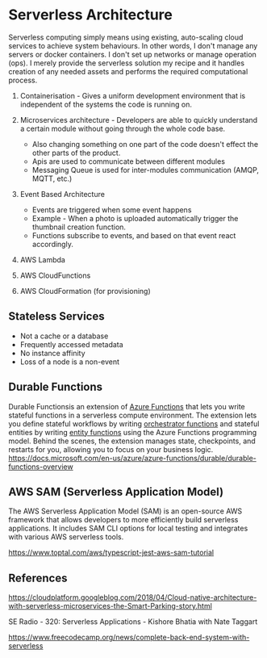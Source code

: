 # Serverless Architecture

Serverless computing simply means using existing, auto-scaling cloud services to achieve system behaviours. In other words, I don't manage any servers or docker containers. I don't set up networks or manage operation (ops). I merely provide the serverless solution my recipe and it handles creation of any needed assets and performs the required computational process.

1. Containerisation - Gives a uniform development environment that is independent of the systems the code is running on.

2. Microservices architecture - Developers are able to quickly understand a certain module without going through the whole code base.
    - Also changing something on one part of the code doesn't effect the other parts of the product.
    - Apis are used to communicate between different modules
    - Messaging Queue is used for inter-modules communication (AMQP, MQTT, etc.)

3. Event Based Architecture
    - Events are triggered when some event happens
    - Example - When a photo is uploaded automatically trigger the thumbnail creation function.
    - Functions subscribe to events, and based on that event react accordingly.

4. AWS Lambda

5. AWS CloudFunctions

6. AWS CloudFormation (for provisioning)

## Stateless Services

- Not a cache or a database
- Frequently accessed metadata
- No instance affinity
- Loss of a node is a non-event

## Durable Functions

Durable Functionsis an extension of [Azure Functions](https://docs.microsoft.com/en-us/azure/azure-functions/functions-overview) that lets you write stateful functions in a serverless compute environment. The extension lets you define stateful workflows by writing [orchestrator functions](https://docs.microsoft.com/en-us/azure/azure-functions/durable/durable-functions-orchestrations) and stateful entities by writing [entity functions](https://docs.microsoft.com/en-us/azure/azure-functions/durable/durable-functions-entities) using the Azure Functions programming model. Behind the scenes, the extension manages state, checkpoints, and restarts for you, allowing you to focus on your business logic.
<https://docs.microsoft.com/en-us/azure/azure-functions/durable/durable-functions-overview>

## AWS SAM (Serverless Application Model)

The AWS Serverless Application Model (SAM) is an open-source AWS framework that allows developers to more efficiently build serverless applications. It includes SAM CLI options for local testing and integrates with various AWS serverless tools.

<https://www.toptal.com/aws/typescript-jest-aws-sam-tutorial>

## References

<https://cloudplatform.googleblog.com/2018/04/Cloud-native-architecture-with-serverless-microservices-the-Smart-Parking-story.html>

SE Radio - 320: Serverless Applications - Kishore Bhatia with Nate Taggart

<https://www.freecodecamp.org/news/complete-back-end-system-with-serverless>
